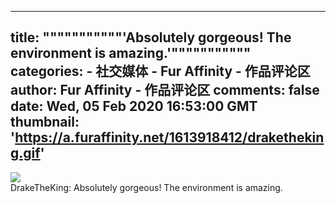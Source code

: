 
---
title: """""""""""'Absolutely gorgeous! The environment is amazing.'"""""""""""
categories: 
    - 社交媒体
    - Fur Affinity - 作品评论区
author: Fur Affinity - 作品评论区
comments: false
date: Wed, 05 Feb 2020 16:53:00 GMT
thumbnail: 'https://a.furaffinity.net/1613918412/draketheking.gif'
---

<div>   
<img src="https://a.furaffinity.net/1613918412/draketheking.gif" referrerpolicy="no-referrer"> <br> DrakeTheKing: Absolutely gorgeous! The environment is amazing.  
</div>
            